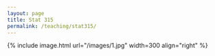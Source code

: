 ```yaml
---
layout: page
title: Stat 315
permalink: /teaching/stat315/
---
```



{% include image.html url="/images/1.jpg" width=300 align="right" %} 